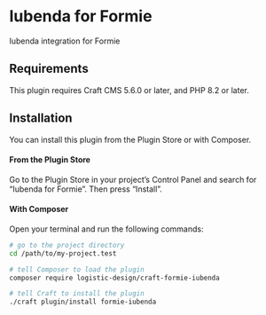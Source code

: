 # Iubenda for Formie

Iubenda integration for Formie

## Requirements

This plugin requires Craft CMS 5.6.0 or later, and PHP 8.2 or later.

## Installation

You can install this plugin from the Plugin Store or with Composer.

#### From the Plugin Store

Go to the Plugin Store in your project’s Control Panel and search for “Iubenda for Formie”. Then press “Install”.

#### With Composer

Open your terminal and run the following commands:

```bash
# go to the project directory
cd /path/to/my-project.test

# tell Composer to load the plugin
composer require logistic-design/craft-formie-iubenda

# tell Craft to install the plugin
./craft plugin/install formie-iubenda
```
